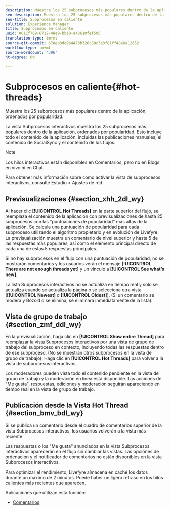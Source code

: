 ```yaml
---
description: Muestra los 25 subprocesos más populares dentro de la aplicación, ordenados por popularidad.
seo-description: Muestra los 25 subprocesos más populares dentro de la aplicación, ordenados por popularidad.
seo-title: Subprocesos en caliente
solution: Experience Manager
title: Subprocesos en caliente
uuid: 0011f769-6712-48e9-bb10-a43610fef595
translation-type: tm+mt
source-git-commit: 67aeb3de964473b326c88c3a3f81ff48a6a12652
workflow-type: tm+mt
source-wordcount: '396'
ht-degree: 0%

---
```



# Subprocesos en caliente{#hot-threads}

Muestra los 25 subprocesos más populares dentro de la aplicación, ordenados por popularidad.

La vista Subprocesos interactivos muestra los 25 subprocesos más populares dentro de la aplicación, ordenados por popularidad. Esto incluye todo el contenido de la aplicación, incluidas las publicaciones manuales, el contenido de SocialSync y el contenido de los flujos.

>[!NOTE]
>
>Los hilos interactivos están disponibles en Comentarios, pero no en Blogs en vivo ni en Chat.

Para obtener más información sobre cómo activar la vista de subprocesos interactivos, consulte Estudio > Ajustes de red.

## Previsualizaciones {#section_xhh_2dl_wy}

Al hacer clic **[!UICONTROL Hot Threads]** en la parte superior del flujo, se reemplaza el contenido de la aplicación con previsualizaciones de hasta 25 subprocesos con las &quot;puntuaciones de popularidad&quot; más altas de la aplicación. Se calcula una puntuación de popularidad para cada subproceso utilizando el algoritmo propietario y en evolución de Livefyre. La previsualización muestra un comentario de nivel superior y hasta 5 de las respuestas más populares, así como el elemento principal directo de cada una de estas 5 respuestas principales.

Si no hay subprocesos en el flujo con una puntuación de popularidad, no se mostrarán comentarios y los usuarios verán el mensaje **[!UICONTROL There are not enough threads yet]** y un vínculo a **[!UICONTROL See what’s new]**.

La lista Subprocesos interactivos no se actualiza en tiempo real y solo se actualiza cuando se actualiza la página o se selecciona otra vista (**[!UICONTROL Newest]** o **[!UICONTROL Oldest]**). (Si un comentario se modera y Bozo’d o se elimina, se eliminará inmediatamente de la lista).

## Vista de grupo de trabajo {#section_zmf_ddl_wy}

En la previsualización, haga clic en **[!UICONTROL Show entire Thread]** para reemplazar la vista Subprocesos interactivos por una vista de grupo de trabajo del subproceso en contexto, incluyendo todas las respuestas dentro de ese subproceso. (No se muestran otros subprocesos en la vista de grupo de trabajo). Haga clic en **[!UICONTROL Hot Threads]** para volver a la vista de subprocesos interactivos.

Los moderadores pueden vista todo el contenido pendiente en la vista de grupo de trabajo y la moderación en línea está disponible. Las acciones de &quot;Me gusta&quot;, respuestas, ediciones y moderación seguirán apareciendo en tiempo real en la vista de grupo de trabajo.

## Publicación desde la Vista Hot Thread {#section_bmv_bdl_wy}

Si se publica un comentario desde el cuadro de comentarios superior de la vista Subprocesos interactivos, los usuarios volverán a la vista más reciente.

Las respuestas o los &quot;Me gusta&quot; anunciados en la vista Subprocesos interactivos aparecerán en el flujo sin cambiar las vistas. Las opciones de ordenación y el notificador de comentarios no están disponibles en la vista Subprocesos interactivos.

Para optimizar el rendimiento, Livefyre almacena en caché los datos durante un máximo de 2 minutos. Puede haber un ligero retraso en los hilos calientes más recientes que aparecen.



Aplicaciones que utilizan esta función:

* [Comentarios](/help/using/c-about-apps/c-comments/c-comments.md)

